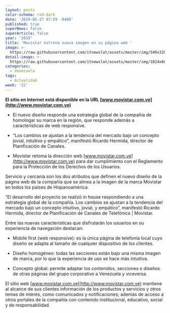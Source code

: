 ```yaml
---
layout: posts
color-schema: red-dark
date: '2019-05-27 07:59 -0400'
published: true
superNews: false
superArticle: false
year: '2019'
title: 'Movistar estrena nueva imagen en su página web '
image: >-
  https://raw.githubusercontent.com/itnewslat/assets/master/img/540x320/Movistarve-p.jpg
detail-image: >-
  https://raw.githubusercontent.com/itnewslat/assets/master/img/1024x680/Movistarve-g.jpg
categories:
  - Venezuela
tags:
  - Actualidad
week: '22'
---
```

**El sitio en Internet está disponible en la URL [www.movistar.com.ve](http://www.movistar.com.ve)**

-	El nuevo diseño responde una estrategia global de la compañía de homologar su marca en la región, que responde además a características de web responsive.
-	“Los cambios se ajustan a la tendencia del mercado bajo un concepto jovial, intuitivo y empático”, manifestó Ricardo Hermida, director de Planificación de Canales.

-	Movistar retoma la dirección web [www.movistar.com.ve](http://www.movistar.com.ve) para dar cumplimiento con el Reglamento para la Protección de los Derechos de los Usuarios.

Servicio y cercanía son los dos atributos que definen el nuevo diseño de la página web de la compañía que se alinea a la imagen de la marca Movistar en todos los países de Hispanoamérica.

“El desarrollo del proyecto se realizó in house respondiendo a una estrategia global de la compañía. Los cambios se ajustan a la tendencia del mercado bajo un concepto intuitivo, jovial, y empático”, manifestó Ricardo Hermida, director de Planificación de Canales de Telefónica | Movistar.

Entre las nuevas características que disfrutarán los usuarios en su experiencia de navegación destacan:

-	Mobile first (web responsive): es la única página de telefonía local cuyo diseño se adapta al tamaño de cualquier dispositivo de los clientes. 

-	Diseño homogéneo: todas las secciones están bajo una misma imagen de marca, por lo que la experiencia de uso se hace más intuitiva.

-	Concepto global: permite adaptar los contenidos, secciones o diseños de otras páginas del grupo corporativo a Venezuela y viceversa. 

El sitio web [www.movistar.com.ve](http://www.movistar.com.ve) mantiene al alcance de sus clientes información de los productos y servicios y otros temas de interés, como comunicados y notificaciones; además de acceso a otros portales de la compañía con contenido institucional, educativo, social y de responsabilidad.